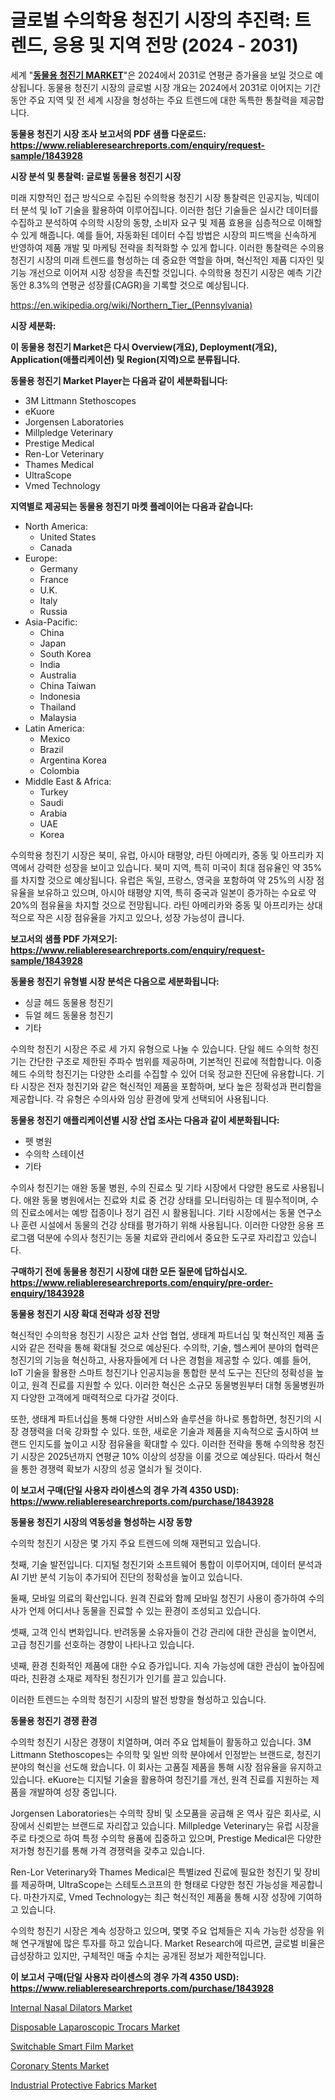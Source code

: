 <p><h1>글로벌 수의학용 청진기 시장의 추진력: 트렌드, 응용 및 지역 전망 (2024 - 2031)</h1></p><p>세계 "<strong><a href="https://www.reliableresearchreports.com/veterinary-stethoscopes-r1843928?utm_campaign=105&utm_medium=8&utm_source=Github&utm_content=ia&utm_term=08112024&utm_id=veterinary-stethoscopes">동물용 청진기 MARKET</a></strong>"은 2024에서 2031로 연평균 증가율을 보일 것으로 예상됩니다. 동물용 청진기 시장의 글로벌 시장 개요는 2024에서 2031로 이어지는 기간 동안 주요 지역 및 전 세계 시장을 형성하는 주요 트렌드에 대한 독특한 통찰력을 제공합니다.</p>
<p><strong>동물용 청진기 시장 조사 보고서의 PDF 샘플 다운로드: <a href="https://www.reliableresearchreports.com/enquiry/request-sample/1843928?utm_campaign=105&utm_medium=8&utm_source=Github&utm_content=ia&utm_term=08112024&utm_id=veterinary-stethoscopes">https://www.reliableresearchreports.com/enquiry/request-sample/1843928</a></strong></p>
<p><strong>시장 분석 및 통찰력: 글로벌 동물용 청진기 시장</strong></p>
<p><p>미래 지향적인 접근 방식으로 수집된 수의학용 청진기 시장 통찰력은 인공지능, 빅데이터 분석 및 IoT 기술을 활용하여 이루어집니다. 이러한 첨단 기술들은 실시간 데이터를 수집하고 분석하여 수의학 시장의 동향, 소비자 요구 및 제품 효용을 심층적으로 이해할 수 있게 해줍니다. 예를 들어, 자동화된 데이터 수집 방법은 시장의 피드백을 신속하게 반영하여 제품 개발 및 마케팅 전략을 최적화할 수 있게 합니다. 이러한 통찰력은 수의용 청진기 시장의 미래 트렌드를 형성하는 데 중요한 역할을 하며, 혁신적인 제품 디자인 및 기능 개선으로 이어져 시장 성장을 촉진할 것입니다. 수의학용 청진기 시장은 예측 기간 동안 8.3%의 연평균 성장률(CAGR)을 기록할 것으로 예상됩니다.</p></p>
<p><a href="%7CAUTHORITHY_DOMAIN_URL%7C?utm_campaign=105&utm_medium=8&utm_source=Github&utm_content=ia&utm_term=08112024&utm_id=veterinary-stethoscopes">https://en.wikipedia.org/wiki/Northern_Tier_(Pennsylvania)</a></p>
<p><strong>시장 세분화:</strong></p>
<p><strong>이 동물용 청진기 Market은 다시 Overview(개요), Deployment(개요), Application(애플리케이션) 및 Region(지역)으로 분류됩니다.</strong></p>
<p><strong>동물용 청진기 Market Player는 다음과 같이 세분화됩니다:</strong></p>
<p><ul><li>3M Littmann Stethoscopes</li><li>eKuore</li><li>Jorgensen Laboratories</li><li>Millpledge Veterinary</li><li>Prestige Medical</li><li>Ren-Lor Veterinary</li><li>Thames Medical</li><li>UltraScope</li><li>Vmed Technology</li></ul></p>
<p><strong>지역별로 제공되는 동물용 청진기 마켓 플레이어는 다음과 같습니다:</strong></p>
<p><ul>
    <li>
        North America:
        <ul>
            <li>United States</li>
            <li>Canada</li>
        </ul>
    </li>
    <li>
        Europe:
        <ul>
            <li>Germany</li>
            <li>France</li>
            <li>U.K.</li>
            <li>Italy</li>
            <li>Russia</li>
        </ul>
    </li>
    <li>
        Asia-Pacific:
        <ul>
            <li>China</li>
            <li>Japan</li>
            <li>South Korea</li>
            <li>India</li>
            <li>Australia</li>
            <li>China Taiwan</li>
            <li>Indonesia</li>
            <li>Thailand</li>
            <li>Malaysia</li>
        </ul>
    </li>
    <li>
        Latin America:
        <ul>
            <li>Mexico</li>
            <li>Brazil</li>
            <li>Argentina Korea</li>
            <li>Colombia</li>
        </ul>
    </li>
    <li>
        Middle East & Africa:
        <ul>
            <li>Turkey</li>
            <li>Saudi</li>
            <li>Arabia</li>
            <li>UAE</li>
            <li>Korea</li>
        </ul>
    </li>
    </ul></p>
<p><p>수의학용 청진기 시장은 북미, 유럽, 아시아 태평양, 라틴 아메리카, 중동 및 아프리카 지역에서 강력한 성장을 보이고 있습니다. 북미 지역, 특히 미국이 최대 점유율인 약 35%를 차지할 것으로 예상됩니다. 유럽은 독일, 프랑스, 영국을 포함하여 약 25%의 시장 점유율을 보유하고 있으며, 아시아 태평양 지역, 특히 중국과 일본이 증가하는 수요로 약 20%의 점유율을 차지할 것으로 전망됩니다. 라틴 아메리카와 중동 및 아프리카는 상대적으로 작은 시장 점유율을 가지고 있으나, 성장 가능성이 큽니다.</p></p>
<p><strong>보고서의 샘플 PDF 가져오기: <a href="https://www.reliableresearchreports.com/enquiry/request-sample/1843928?utm_campaign=105&utm_medium=8&utm_source=Github&utm_content=ia&utm_term=08112024&utm_id=veterinary-stethoscopes">https://www.reliableresearchreports.com/enquiry/request-sample/1843928</a></strong></p>
<p><strong>동물용 청진기 유형별 시장 분석은 다음으로 세분화됩니다:</strong></p>
<p><ul><li>싱글 헤드 동물용 청진기</li><li>듀얼 헤드 동물용 청진기</li><li>기타</li></ul></p>
<p><p>수의학 청진기 시장은 주로 세 가지 유형으로 나눌 수 있습니다. 단일 헤드 수의학 청진기는 간단한 구조로 제한된 주파수 범위를 제공하며, 기본적인 진료에 적합합니다. 이중 헤드 수의학 청진기는 다양한 소리를 수집할 수 있어 더욱 정교한 진단에 유용합니다. 기타 시장은 전자 청진기와 같은 혁신적인 제품을 포함하며, 보다 높은 정확성과 편리함을 제공합니다. 각 유형은 수의사와 임상 환경에 맞게 선택되어 사용됩니다.</p></p>
<p><strong>동물용 청진기 애플리케이션별 시장 산업 조사는 다음과 같이 세분화됩니다:</strong></p>
<p><ul><li>펫 병원</li><li>수의학 스테이션</li><li>기타</li></ul></p>
<p><p>수의사 청진기는 애완 동물 병원, 수의 진료소 및 기타 시장에서 다양한 용도로 사용됩니다. 애완 동물 병원에서는 진료와 치료 중 건강 상태를 모니터링하는 데 필수적이며, 수의 진료소에서는 예방 접종이나 정기 검진 시 활용됩니다. 기타 시장에서는 동물 연구소나 훈련 시설에서 동물의 건강 상태를 평가하기 위해 사용됩니다. 이러한 다양한 응용 프로그램 덕분에 수의사 청진기는 동물 치료와 관리에서 중요한 도구로 자리잡고 있습니다.</p></p>
<p><strong>구매하기 전에 동물용 청진기 시장에 대한 모든 질문에 답하십시오. <a href="https://www.reliableresearchreports.com/enquiry/pre-order-enquiry/1843928?utm_campaign=105&utm_medium=8&utm_source=Github&utm_content=ia&utm_term=08112024&utm_id=veterinary-stethoscopes">https://www.reliableresearchreports.com/enquiry/pre-order-enquiry/1843928</a></strong></p>
<p><strong>동물용 청진기 시장 확대 전략과 성장 전망</strong></p>
<p><p>혁신적인 수의학용 청진기 시장은 교차 산업 협업, 생태계 파트너십 및 혁신적인 제품 출시와 같은 전략을 통해 확대될 것으로 예상된다. 수의학, 기술, 헬스케어 분야의 협력은 청진기의 기능을 혁신하고, 사용자들에게 더 나은 경험을 제공할 수 있다. 예를 들어, IoT 기술을 활용한 스마트 청진기나 인공지능을 통합한 분석 도구는 진단의 정확성을 높이고, 원격 진료를 지원할 수 있다. 이러한 혁신은 소규모 동물병원부터 대형 동물병원까지 다양한 고객에게 매력적으로 다가갈 것이다.</p><p>또한, 생태계 파트너십을 통해 다양한 서비스와 솔루션을 하나로 통합하면, 청진기의 시장 경쟁력을 더욱 강화할 수 있다. 또한, 새로운 기술과 제품을 지속적으로 출시하여 브랜드 인지도를 높이고 시장 점유율을 확대할 수 있다. 이러한 전략을 통해 수의학용 청진기 시장은 2025년까지 연평균 10% 이상의 성장을 이룰 것으로 예상된다. 따라서 혁신을 통한 경쟁력 확보가 시장의 성공 열쇠가 될 것이다.</p></p>
<p><strong>이 보고서 구매(단일 사용자 라이센스의 경우 가격 4350 USD): <a href="https://www.reliableresearchreports.com/purchase/1843928?utm_campaign=105&utm_medium=8&utm_source=Github&utm_content=ia&utm_term=08112024&utm_id=veterinary-stethoscopes">https://www.reliableresearchreports.com/purchase/1843928</a></strong></p>
<p><strong>동물용 청진기 시장의 역동성을 형성하는 시장 동향</strong></p>
<p><p>수의학 청진기 시장은 몇 가지 주요 트렌드에 의해 재편되고 있습니다. </p><p>첫째, 기술 발전입니다. 디지털 청진기와 소프트웨어 통합이 이루어지며, 데이터 분석과 AI 기반 분석 기능이 추가되어 진단의 정확성을 높이고 있습니다. </p><p>둘째, 모바일 의료의 확산입니다. 원격 진료와 함께 모바일 청진기 사용이 증가하여 수의사가 언제 어디서나 동물을 진료할 수 있는 환경이 조성되고 있습니다. </p><p>셋째, 고객 인식 변화입니다. 반려동물 소유자들이 건강 관리에 대한 관심을 높이면서, 고급 청진기를 선호하는 경향이 나타나고 있습니다. </p><p>넷째, 환경 친화적인 제품에 대한 수요 증가입니다. 지속 가능성에 대한 관심이 높아짐에 따라, 친환경 소재로 제작된 청진기가 인기를 끌고 있습니다. </p><p>이러한 트렌드는 수의학 청진기 시장의 발전 방향을 형성하고 있습니다.</p></p>
<p><strong>동물용 청진기 경쟁 환경</strong></p>
<p><p>수의학 청진기 시장은 경쟁이 치열하며, 여러 주요 업체들이 활동하고 있습니다. 3M Littmann Stethoscopes는 수의학 및 일반 의학 분야에서 인정받는 브랜드로, 청진기 분야의 혁신을 선도해 왔습니다. 이 회사는 고품질 제품을 통해 시장 점유율을 유지하고 있습니다. eKuore는 디지털 기술을 활용하여 청진기를 개선, 원격 진료를 지원하는 제품을 개발하여 성장 중입니다.</p><p>Jorgensen Laboratories는 수의학 장비 및 소모품을 공급해 온 역사 깊은 회사로, 시장에서 신뢰받는 브랜드로 자리잡고 있습니다. Millpledge Veterinary는 유럽 시장을 주로 타겟으로 하여 특정 수의학 용품에 집중하고 있으며, Prestige Medical은 다양한 저가형 청진기를 통해 가격 경쟁력을 갖추고 있습니다. </p><p>Ren-Lor Veterinary와 Thames Medical은 특별ized 진료에 필요한 청진기 및 장비를 제공하며, UltraScope는 스테토스코프의 한 형태로 다양한 청진 가능성을 제공합니다. 마찬가지로, Vmed Technology는 최근 혁신적인 제품을 통해 시장 성장에 기여하고 있습니다. </p><p>수의학 청진기 시장은 계속 성장하고 있으며, 몇몇 주요 업체들은 지속 가능한 성장을 위해 연구개발에 많은 투자를 하고 있습니다. Market Research에 따르면, 글로벌 비율은 급성장하고 있지만, 구체적인 매출 수치는 공개된 정보가 제한적입니다.</p></p>
<p><strong>이 보고서 구매(단일 사용자 라이센스의 경우 가격 4350 USD): <a href="https://www.reliableresearchreports.com/purchase/1843928?utm_campaign=105&utm_medium=8&utm_source=Github&utm_content=ia&utm_term=08112024&utm_id=veterinary-stethoscopes">https://www.reliableresearchreports.com/purchase/1843928</a></strong></p>
<p><p><a href="https://issuu.com/reportprime-2/docs/internal-nasal-dilators-market-size_2c055290386a9d?utm_campaign=105&utm_medium=8&utm_source=Github&utm_content=ia&utm_term=08112024&utm_id=veterinary-stethoscopes">Internal Nasal Dilators Market</a></p><p><a href="https://issuu.com/reportprime-2/docs/disposable-laparoscopic-trocars-mar_7620705752cf3b?utm_campaign=105&utm_medium=8&utm_source=Github&utm_content=ia&utm_term=08112024&utm_id=veterinary-stethoscopes">Disposable Laparoscopic Trocars Market</a></p><p><a href="https://github.com/KejsiLoshi121/Market-Research-Report-List-1/blob/main/switchable-smart-film-market.md?utm_campaign=105&utm_medium=8&utm_source=Github&utm_content=ia&utm_term=08112024&utm_id=veterinary-stethoscopes">Switchable Smart Film Market</a></p><p><a href="https://issuu.com/reportprime-2/docs/coronary-stents-market-size-2030.pp_d94189002f0121?utm_campaign=105&utm_medium=8&utm_source=Github&utm_content=ia&utm_term=08112024&utm_id=veterinary-stethoscopes">Coronary Stents Market</a></p><p><a href="https://github.com/delorasywf/Market-Research-Report-List-1/blob/main/industrial-protective-fabrics-market.md?utm_campaign=105&utm_medium=8&utm_source=Github&utm_content=ia&utm_term=08112024&utm_id=veterinary-stethoscopes">Industrial Protective Fabrics Market</a></p></p>